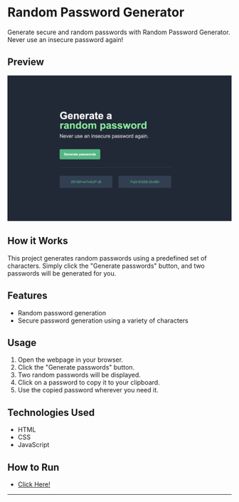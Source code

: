 # Random Password Generator

Generate secure and random passwords with Random Password Generator. Never use an insecure password again!

## Preview

![Followirn Password Generator Preview](RandomPasswordGenerator.png)

## How it Works

This project generates random passwords using a predefined set of characters. Simply click the "Generate passwords" button, and two passwords will be generated for you.

## Features

- Random password generation
- Secure password generation using a variety of characters

## Usage

1. Open the webpage in your browser.
2. Click the "Generate passwords" button.
3. Two random passwords will be displayed.
4. Click on a password to copy it to your clipboard.
5. Use the copied password wherever you need it.

## Technologies Used

- HTML
- CSS
- JavaScript

## How to Run

- [Click Here!](https://dennis-gega.github.io/Random-Password-Generator/)

---
